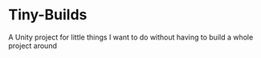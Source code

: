 # Tiny-Builds
 A Unity project for little things I want to do without having to build a whole project around
